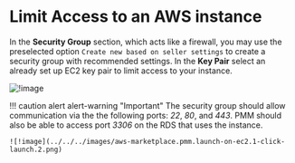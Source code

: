 # Limit Access to an AWS instance

In the **Security Group** section, which acts like a firewall, you may use the preselected option `Create new based on seller settings` to create a security group with recommended settings. In the **Key Pair** select an already set up EC2 key pair to limit access to your instance.

![!image](../../../images/aws-marketplace.pmm.launch-on-ec2.1-click-launch.3.png)

!!! caution alert alert-warning "Important"
    The security group should allow communication via the the following ports: *22*, *80*, and *443*. PMM should also be able to access port *3306* on the RDS that uses the instance.

    ![!image](../../../images/aws-marketplace.pmm.launch-on-ec2.1-click-launch.2.png)





